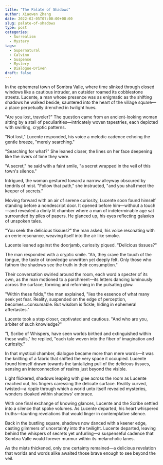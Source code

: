 ```yaml
---
title: "The Palate of Shadows"
author: Xiaowen Zhang
date: 2022-02-05T07:00:00+08:00
slug: palate-of-shadows
type: post
categories:
  - Surrealism
  - Mystery
tags:
  - Supernatural
  - Calvino
  - Suspense
  - Mystery
  - Dialogue-Driven
draft: false
---
```


In the ephemeral town of Sombra Valle, where time slinked through closed windows like a cautious intruder, an outsider roamed its cobblestone streets. Lucente, a man whose presence was as enigmatic as the shifting shadows he walked beside, sauntered into the heart of the village square—a place perpetually drenched in twilight hues.

"Are you lost, traveler?" The question came from an ancient-looking woman sitting by a stall of peculiarities—intricately woven tapestries, each depicted with swirling, cryptic patterns.

"Not lost," Lucente responded, his voice a melodic cadence echoing the gentle breeze, "merely searching."

"Searching for what?" She leaned closer, the lines on her face deepening like the rivers of time they were.

"A secret," he said with a faint smile, "a secret wrapped in the veil of this town's silence."

Intrigued, the woman gestured toward a narrow alleyway obscured by tendrils of mist. "Follow that path," she instructed, "and you shall meet the keeper of secrets."

Moving forward with an air of serene curiosity, Lucente soon found himself standing before a nondescript door. It opened before him—without a touch—and revealed a dimly lit chamber where a man of indeterminable age sat surrounded by piles of papers. He glanced up, his eyes reflecting galaxies of unspoken tales.

"You seek the delicious tissues?" the man asked, his voice resonating with an eerie resonance, weaving itself into the air like smoke.

Lucente leaned against the doorjamb, curiosity piqued. "Delicious tissues?"

The man responded with a cryptic smile. "Ah, they crave the touch of the tongue, the taste of knowledge unwritten yet deeply felt. Only those who fathom the shadows see the truth in their consumption."

Their conversation swirled around the room, each word a specter of its own, as the man motioned to a parchment—its letters dancing luminously across the surface, forming and reforming in the pulsating glow.

"Within these folds," the man explained, "lies the essence of what many seek yet fear. Reality, suspended on the edge of perception, becomes...consumable. But wisdom is fickle, hiding in ephemeral aftertastes."

Lucente took a step closer, captivated and cautious. "And who are you, arbiter of such knowledge?"

"I, Scribe of Whispers, have seen worlds birthed and extinguished within these walls," he replied, "each tale woven into the fiber of imagination and curiosity."

In that mystical chamber, dialogue became more than mere words—it was the knitting of a fabric that shifted the very space it occupied. Lucente found himself drawn towards the tantalizing pull of the delicious tissues, sensing an interconnection of realms just beyond the visible.

Light flickered, shadows leaping with glee across the room as Lucente reached out, his fingers caressing the delicate surface. Reality curved, twisted—a ripple through which a world unto itself revealed mysteries, wonders cloaked within shadows' embrace.

With one final exchange of knowing glances, Lucente and the Scribe settled into a silence that spoke volumes. As Lucente departed, his heart whispered truths—taunting revelations that would linger in contemplative silence.

Back in the bustling square, shadows now danced with a keener edge, casting glimmers of uncertainty into the twilight. Lucente departed, leaving behind the whispers of secrets yet unfurling—a suspenseful cadence that Sombra Valle would forever murmur within its melancholic lanes.

As the mists thickened, only one certainty remained—a delicious revelation that worlds and words alike awaited those brave enough to see beyond the veil. 